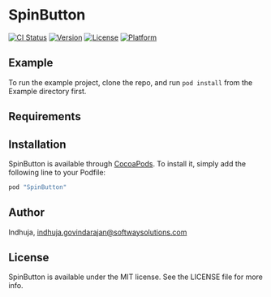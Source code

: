 # SpinButton

[![CI Status](http://img.shields.io/travis/Indhuja/SpinButton.svg?style=flat)](https://travis-ci.org/Indhuja/SpinButton)
[![Version](https://img.shields.io/cocoapods/v/SpinButton.svg?style=flat)](http://cocoapods.org/pods/SpinButton)
[![License](https://img.shields.io/cocoapods/l/SpinButton.svg?style=flat)](http://cocoapods.org/pods/SpinButton)
[![Platform](https://img.shields.io/cocoapods/p/SpinButton.svg?style=flat)](http://cocoapods.org/pods/SpinButton)

## Example

To run the example project, clone the repo, and run `pod install` from the Example directory first.

## Requirements

## Installation

SpinButton is available through [CocoaPods](http://cocoapods.org). To install
it, simply add the following line to your Podfile:

```ruby
pod "SpinButton"
```

## Author

Indhuja, indhuja.govindarajan@softwaysolutions.com

## License

SpinButton is available under the MIT license. See the LICENSE file for more info.
